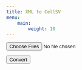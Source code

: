 ```yaml
---
title: XML to CellSV
menu: 
    main:
        weight: 10
---
```

<!-- <link rel="stylesheet" href="https://cdn.jsdelivr.net/npm/bulma@0.9.3/css/bulma.min.css"> -->
<link href="https://unpkg.com/filepond@^4/dist/filepond.css" rel="stylesheet" />
<script src="https://unpkg.com/filepond@^4/dist/filepond.js"></script>
<script src="https://cdn.jsdelivr.net/npm/sweetalert2@9.17.2/dist/sweetalert2.all.min.js"></script>

<script src="../xml2json.js"></script>

<link rel="stylesheet" href="https://cdnjs.cloudflare.com/ajax/libs/font-awesome/5.15.4/css/all.min.css" integrity="sha512-1ycn6IcaQQ40/MKBW2W4Rhis/DbILU74C1vSrLJxCq57o941Ym01SwNsOMqvEBFlcgUa6xLiPY/NS5R+E6ztJQ==" crossorigin="anonymous" referrerpolicy="no-referrer" />

<link href="../style.css" rel="stylesheet">

<input type="file" 
       class="filepond"
       name="filepond"
       multiple
       data-max-file-size="20MB"
       data-max-files="25" />

<button class='buttono' onclick="convert()" id="convertBtn">Convert
    <!-- <div id="spinner" class="fa"><i class="fas fa-spinner fa-spin"></i></div> -->
</button>

<!-- <script src="https://ajax.googleapis.com/ajax/libs/jquery/3.5.1/jquery.min.js"></script> -->
<script src="../script.js"></script>
<script>
    function processFile(upload) {
        console.debug(upload)
        // create the file reader
        let reader = new FileReader()
        // prepare the download name
        let downloadName = replaceExtension(upload.name, 'csv')

        reader.readAsText(upload)

        reader.addEventListener("load", () => {
            let result = convert2csv(reader.result)
            if (result != null) {
                saveData(str2blob(result), downloadName)
            }
        }, false)
    }

    function convert2csv(xml) {
        let x2js = new X2JS()
        let json = x2js.xml_str2json(xml)
        if(json==null){ 
            Swal.fire({
                icon: 'error',
                title: 'Oops...',
                text: 'Something went wrong parsing the XML!',
                footer: '<a href="/errors">Why do I have this issue?</a>'
            })
            return null
        }
        let X = JSON.stringify(json, null, 4)
        // console.debug(X)

        // convert to csv
        // replace the indentation with a cell
        X = X.replace(/[ ]{4}/g, ";");
        // replace the quotations with numerals, and put the value in a cell
        X = X.replace(/\"(.*?)\"/g, "#;$1;#");

        return X
    }
</script>